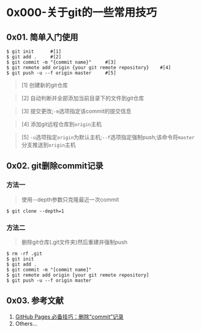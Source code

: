 # 0x000-关于git的一些常用技巧
## 0x01. 简单入门使用
```shell
$ git init      #[1]
$ git add .     #[2]
$ git commit -m "{commit name}"     #[3]
$ git remote add origin {your git remote repository}    #[4]
$ git push -u --f origin master     #[5]
```
> [1] 创建新的git仓库

> [2] 自动判断并全部添加当前目录下的文件到git仓库

> [3] 提交更改;`-m`选项指定该commit的提交信息

> [4] 添加git远程仓库到`origin`主机

> [5] `-u`选项指定`origin`为默认主机;`--f`选项指定强制push;该命令将`master`分支推送到`origin`主机

## 0x02. git删除commit记录
### 方法一
> 使用--depth参数只克隆最近一次commit
```shell
$ git clone --depth=1
```
### 方法二
> 删除git仓库(.git文件夹)然后重建并强制push
```shell
$ rm -rf .git
$ git init
$ git add .
$ git commit -m "[commit name]"
$ git remote add origin [your git remote repository]
$ git push -u --f origin master
```

## 0x03. 参考文献
1. [GitHub Pages 必备技巧：删除“commit”记录](https://www.v2ex.com/amp/t/461577)
2. Others...